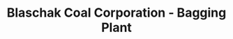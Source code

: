 ---
title: "Blaschak Coal Corporation - Bagging Plant"
url: /mahanoy-city/blaschak-coal-corporation-bagging-plant/
shop: Allgemein
---